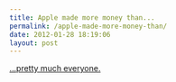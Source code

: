 ```yaml
---
title: Apple made more money than...
permalink: /apple-made-more-money-than/
date: 2012-01-28 18:19:06
layout: post
---
```


[…pretty much everyone.](http://applemademoremoneythan.com/)